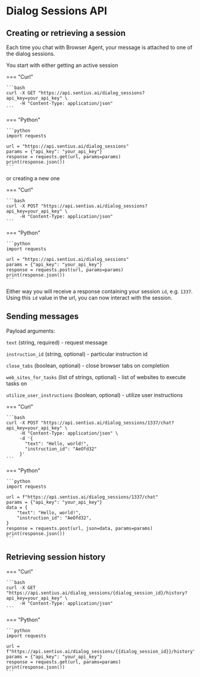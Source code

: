 # Dialog Sessions API

## Creating or retrieving a session

Each time you chat with Browser Agent, your message is attached to one of the dialog sessions.

You start with either getting an active session

=== "Curl"

    ```bash
    curl -X GET "https://api.sentius.ai/dialog_sessions?api_key=your_api_key" \
         -H "Content-Type: application/json"
    ```

=== "Python"

    ```python
    import requests
    
    url = "https://api.sentius.ai/dialog_sessions"
    params = {"api_key": "your_api_key"}
    response = requests.get(url, params=params)
    print(response.json())
    ```

or creating a new one

=== "Curl"

    ```bash
    curl -X POST "https://api.sentius.ai/dialog_sessions?api_key=your_api_key" \
         -H "Content-Type: application/json"
    ```

=== "Python"

    ```python
    import requests
    
    url = "https://api.sentius.ai/dialog_sessions"
    params = {"api_key": "your_api_key"}
    response = requests.post(url, params=params)
    print(response.json())
    ```



Either way you will receive a response containing your session `id`, e.g. `1337`.
Using this `id` value in the url, you can now interact with the session.


## Sending messages

Payload arguments:

`text` (string, required) - request message

`instruction_id` (string, optional) - particular instruction id

`close_tabs` (boolean, optional) - close browser tabs on completion

`web_sites_for_tasks` (list of strings, optional) - list of websites to execute tasks on

`utilize_user_instructions` (boolean, optional) - utilize user instructions

=== "Curl"

    ```bash
    curl -X POST "https://api.sentius.ai/dialog_sessions/1337/chat?api_key=your_api_key" \
         -H "Content-Type: application/json" \
         -d '{
           "text": "Hello, world!",
           "instruction_id": "AeOfd32"
         }'
    ```

=== "Python"

    ```python
    import requests
    
    url = f"https://api.sentius.ai/dialog_sessions/1337/chat"
    params = {"api_key": "your_api_key"}
    data = {
        "text": "Hello, world!",
        "instruction_id": "AeOfd32",
    }
    response = requests.post(url, json=data, params=params)
    print(response.json())
    ```


## Retrieving session history

=== "Curl"

    ```bash
    curl -X GET "https://api.sentius.ai/dialog_sessions/{dialog_session_id}/history?api_key=your_api_key" \
         -H "Content-Type: application/json"
    ```

=== "Python"

    ```python
    import requests
    
    url = f"https://api.sentius.ai/dialog_sessions/{{dialog_session_id}}/history"
    params = {"api_key": "your_api_key"}
    response = requests.get(url, params=params)
    print(response.json())
    ```
